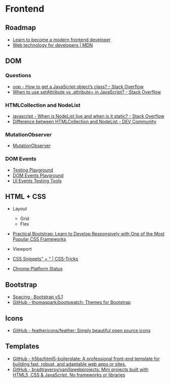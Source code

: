 # Frontend

## Roadmap

- [Learn to become a modern frontend developer](https://roadmap.sh/frontend)
- [Web technology for developers | MDN](https://developer.mozilla.org/en-US/docs/Web)

## DOM

### Questions

- [oop - How to get a JavaScript object’s class? - Stack Overflow](https://stackoverflow.com/questions/1249531/how-to-get-a-javascript-objects-class)
- [When to use setAttribute vs .attribute= in JavaScript? - Stack Overflow](https://stackoverflow.com/questions/3919291/when-to-use-setattribute-vs-attribute-in-javascript)

### HTMLCollection and NodeList

- [javascript - When is NodeList live and when is it static? - Stack Overflow](https://stackoverflow.com/questions/28163033/when-is-nodelist-live-and-when-is-it-static/28163742#28163742)
- [Difference between HTMLCollection and NodeList - DEV Community](https://dev.to/jharteaga/difference-between-htmlcollection-and-nodelist-25bp)

### MutationObserver

- [MutationObserver](https://developer.mozilla.org/en-US/docs/Web/API/MutationObserver)

### DOM Events

- [Testing Playground](https://testing-playground.com/)
- [DOM Events Playground](https://ryanjyost.github.io/dom-events/)
- [UI Events Testing Tools](https://w3c.github.io/uievents/tools/main.html)

## HTML + CSS

- Layout

  - Grid
  - Flex

- [Practical Bootstrap: Learn to Develop Responsively with One of the Most Popular CSS Frameworks](https://learning.oreilly.com/library/view/practical-bootstrap-learn/9781484260715/)
- Viewport
- [CSS Snippets" + " | CSS-Tricks](https://css-tricks.com/snippets/css/)
- [Chrome Platform Status](https://www.chromestatus.com/metrics/css/popularity)

## Bootstrap

- [Spacing · Bootstrap v5.1](https://getbootstrap.com/docs/5.1/utilities/spacing/)
- [GitHub - thomaspark/bootswatch: Themes for Bootstrap](https://github.com/thomaspark/bootswatch)

## Icons

- [GitHub - feathericons/feather: Simply beautiful open source icons](https://github.com/feathericons/feather)

## Templates

- [GitHub - h5bp/html5-boilerplate: A professional front-end template for building fast, robust, and adaptable web apps or sites.](https://github.com/h5bp/html5-boilerplate)
- [GitHub - bradtraversy/vanillawebprojects: Mini projects built with HTML5, CSS & JavaScript. No frameworks or libraries](https://github.com/bradtraversy/vanillawebprojects)
